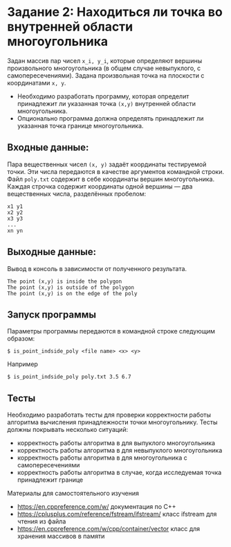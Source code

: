 # Задание 2: Находиться ли точка во внутренней области многоугольника

Задан массив пар чисел `x_i, y_i`, которые определяют вершины произвольного многоугольника (в общем случае невыпуклого, с самопересечениями). Задана произвольная точка на плоскости с координатами `x, y`.

* Необходимо разработать программу, которая определит принадлежит ли указанная точка `(x,y)` внутренней области многоугольника. 
* Опционально программа должна определять  принадлежит ли указанная точка границе многоугольника.

## Входные данные:
Пара вещественных чисел `(x, y)` задаёт координаты тестируемой точки. Эти числа передаются в качестве аргументов командной строки.
Файл `poly.txt` содержит в себе координаты вершин многоугольника. Каждая строчка содержит координаты одной вершины — два вещественных числа, разделённых пробелом:
```
x1 y1
x2 y2
x3 y3
...
xn yn
```

## Выходные данные:
Вывод в консоль в зависимости от полученного результата.
```
The point (x,y) is inside the polygon
The point (x,y) is outside of the polygon
The point (x,y) is on the edge of the poly
```

## Запуск программы
Параметры программы передаются в командной строке следующим образом:
```
$ is_point_indside_poly <file name> <x> <y>
```
Например
```
$ is_point_indside_poly poly.txt 3.5 6.7
```

## Тесты
Необходимо разработать тесты для проверки корректности работы алгоритма вычисления принадлежности точки многоугольнику. Тесты должны покрывать несколько ситуаций:
* корректность работы алгоритма в для выпуклого многоугольника
* корректность работы алгоритма в для невыпуклого многоугольника
* корректность работы алгоритма в для многоугольника с самопересечениями
* корректность работы алгоритма в случае, когда исследуемая точка принадлежит границе

Материалы для самостоятельного изучения
* https://en.cppreference.com/w/ документация по C++
* https://cplusplus.com/reference/fstream/ifstream/ класс ifstream для чтения из файла
* https://en.cppreference.com/w/cpp/container/vector класс для хранения массивов в памяти